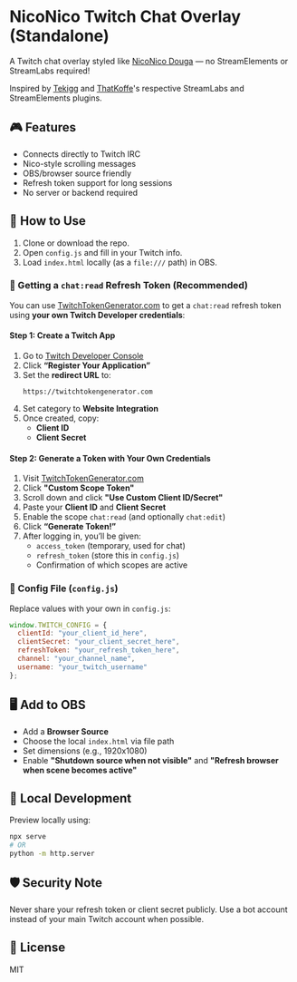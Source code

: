 # NicoNico Twitch Chat Overlay (Standalone)

A Twitch chat overlay styled like [NicoNico Douga](https://www.nicovideo.jp/) — no StreamElements or StreamLabs required!

Inspired by [Tekigg](https://github.com/tekigg/niconico-twitch) and [ThatKoffe](https://github.com/ThatKoffe/niconico-twitch)'s respective StreamLabs and StreamElements plugins.

## 🎮 Features

- Connects directly to Twitch IRC
- Nico-style scrolling messages
- OBS/browser source friendly
- Refresh token support for long sessions
- No server or backend required

## 🚀 How to Use

1. Clone or download the repo.
2. Open `config.js` and fill in your Twitch info.
3. Load `index.html` locally (as a `file:///` path) in OBS.

### 🔐 Getting a `chat:read` Refresh Token (Recommended)

You can use [TwitchTokenGenerator.com](https://twitchtokengenerator.com) to get a `chat:read` refresh token using **your own Twitch Developer credentials**:

#### Step 1: Create a Twitch App
1. Go to [Twitch Developer Console](https://dev.twitch.tv/console/apps)
2. Click **“Register Your Application”**
3. Set the **redirect URL** to:
   ```
   https://twitchtokengenerator.com
   ```
4. Set category to **Website Integration**
5. Once created, copy:
   - **Client ID**
   - **Client Secret**

#### Step 2: Generate a Token with Your Own Credentials
1. Visit [TwitchTokenGenerator.com](https://twitchtokengenerator.com)
2. Click **"Custom Scope Token"**
3. Scroll down and click **"Use Custom Client ID/Secret"**
4. Paste your **Client ID** and **Client Secret**
5. Enable the scope `chat:read` (and optionally `chat:edit`)
6. Click **“Generate Token!”**
7. After logging in, you’ll be given:
   - `access_token` (temporary, used for chat)
   - `refresh_token` (store this in `config.js`)
   - Confirmation of which scopes are active

### 📁 Config File (`config.js`)

Replace values with your own in `config.js`:

```js
window.TWITCH_CONFIG = {
  clientId: "your_client_id_here",
  clientSecret: "your_client_secret_here",
  refreshToken: "your_refresh_token_here",
  channel: "your_channel_name",
  username: "your_twitch_username"
};
```

## 🖥️ Add to OBS

- Add a **Browser Source**
- Choose the local `index.html` via file path
- Set dimensions (e.g., 1920x1080)
- Enable **"Shutdown source when not visible"** and **"Refresh browser when scene becomes active"**

## 🧪 Local Development

Preview locally using:

```bash
npx serve
# OR
python -m http.server
```

## 🛡️ Security Note

Never share your refresh token or client secret publicly.
Use a bot account instead of your main Twitch account when possible.

## 📜 License

MIT
